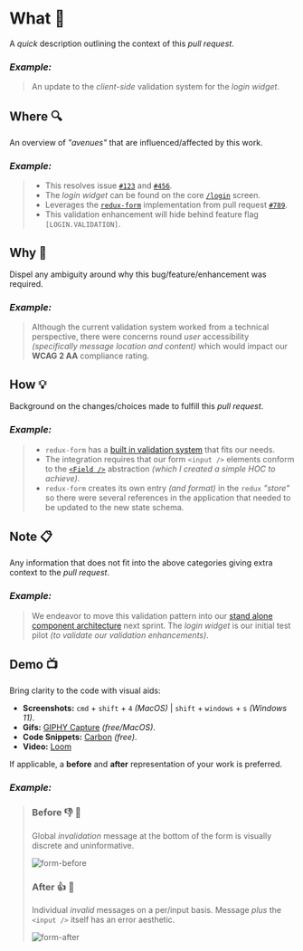 # What 👋

A _quick_ description outlining the context of this _pull request_.

### _Example:_

> An update to the _client-side_ validation system for the _login widget_.

## Where 🔍

An overview of _"avenues"_ that are influenced/affected by this work.

### _Example:_

> - This resolves issue [`#123`](#) and [`#456`](#).
> - The _login widget_ can be found on the core [`/login`](#) screen.
> - Leverages the [`redux-form`](https://redux-form.com) implementation from pull request [`#789`](#).
> - This validation enhancement will hide behind feature flag `[LOGIN.VALIDATION]`.

## Why 🤔

Dispel any ambiguity around why this bug/feature/enhancement was required.

### _Example:_

> Although the current validation system worked from a technical perspective, there were concerns round _user_ accessibility _(specifically message location and content)_ which would impact our **WCAG 2 AA** compliance rating.

## How 💡

Background on the changes/choices made to fulfill this _pull request_.

### _Example:_

> - `redux-form` has a [built in validation system](https://redux-form.com/8.1.0/examples/syncvalidation/) that fits our needs.
> - The integration requires that our form `<input />` elements conform to the [`<Field />`](https://redux-form.com/8.1.0/docs/api/field.md/) abstraction _(which I created a simple HOC to achieve)_.
> - `redux-form` creates its own entry _(and format)_ in the `redux` _"store"_ so there were several references in the application that needed to be updated to the new state schema.

## Note 📋

Any information that does not fit into the above categories giving extra context to the _pull request_.

### _Example:_

> We endeavor to move this validation pattern into our [stand alone component architecture](#) next sprint. The _login widget_ is our initial test pilot _(to validate our validation enhancements)_.

## Demo 📺

Bring clarity to the code with visual aids:

- **Screenshots:** `cmd` + `shift` + `4` _(MacOS)_ | `shift` + `windows` + `s` _(Windows 11)_.
- **Gifs:** [GIPHY Capture](https://giphy.com/apps/giphycapture) _(free/MacOS)_.
- **Code Snippets:** [Carbon](https://carbon.now.sh/) _(free)_.
- **Video:** [Loom](https://www.loom.com)

If applicable, a **before** and **after** representation of your work is preferred.

### _Example:_

> ### Before 👎 🙁
>
> Global _invalidation_ message at the bottom of the form is visually discrete and uninformative.
>
> ![form-before](https://user-images.githubusercontent.com/15273233/52890596-749c0100-31ea-11e9-94d4-588b914a4fde.gif)
>
> ### After 👍 🙂
>
> Individual _invalid_ messages on a per/input basis. Message _plus_ the `<input />` itself has an error aesthetic.
>
> ![form-after](https://user-images.githubusercontent.com/15273233/52890599-7796f180-31ea-11e9-9b7b-af84a1107391.gif)
